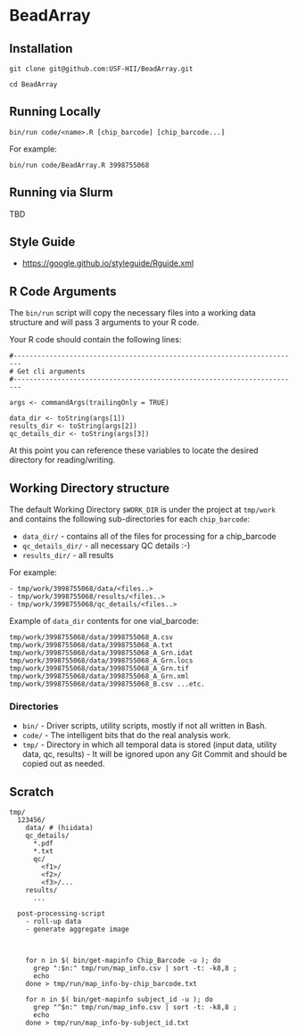 # BeadArray

## Installation

    git clone git@github.com:USF-HII/BeadArray.git

    cd BeadArray


## Running Locally

    bin/run code/<name>.R [chip_barcode] [chip_barcode...]

For example:

    bin/run code/BeadArray.R 3998755068

## Running via Slurm

TBD

## Style Guide

- https://google.github.io/styleguide/Rguide.xml

## R Code Arguments

The `bin/run` script will copy the necessary files into a working data structure and will pass 3 arguments to your R code.

Your R code should contain the following lines:

```
#------------------------------------------------------------------------
# Get cli arguments
#------------------------------------------------------------------------

args <- commandArgs(trailingOnly = TRUE)

data_dir <- toString(args[1])
results_dir <- toString(args[2])
qc_details_dir <- toString(args[3])
```

At this point you can reference these variables to locate the desired directory for reading/writing.

## Working Directory structure

The default Working Directory `$WORK_DIR` is under the project at `tmp/work` and contains the following sub-directories
for each `chip_barcode`:

- `data_dir/` - contains all of the files for processing for a chip_barcode
- `qc_details_dir/` - all necessary QC details :-)
- `results_dir/` - all results

For example:

    - tmp/work/3998755068/data/<files..>
    - tmp/work/3998755068/results/<files..>
    - tmp/work/3998755068/qc_details/<files..>

Example of `data_dir` contents for one vial_barcode:

    tmp/work/3998755068/data/3998755068_A.csv
    tmp/work/3998755068/data/3998755068_A.txt
    tmp/work/3998755068/data/3998755068_A_Grn.idat
    tmp/work/3998755068/data/3998755068_A_Grn.locs
    tmp/work/3998755068/data/3998755068_A_Grn.tif
    tmp/work/3998755068/data/3998755068_A_Grn.xml
    tmp/work/3998755068/data/3998755068_B.csv ...etc.

### Directories

- `bin/` - Driver scripts, utility scripts, mostly if not all written in Bash.
- `code/` - The intelligent bits that do the real analysis work.
- `tmp/` - Directory in which all temporal data is stored (input data, utility data, qc, results) - It will be ignored upon any Git Commit and should be copied out as needed.


## Scratch

    tmp/
      123456/
        data/ # (hiidata)
        qc_details/
          *.pdf
          *.txt
          qc/
            <f1>/
            <f2>/
            <f3>/...
        results/
          ...

      post-processing-script
        - roll-up data
        - generate aggregate image



        for n in $( bin/get-mapinfo Chip_Barcode -u ); do
          grep ":$n:" tmp/run/map_info.csv | sort -t: -k8,8 ;
          echo
        done > tmp/run/map_info-by-chip_barcode.txt

        for n in $( bin/get-mapinfo subject_id -u ); do
          grep "^$n:" tmp/run/map_info.csv | sort -t: -k8,8 ;
          echo
        done > tmp/run/map_info-by-subject_id.txt


